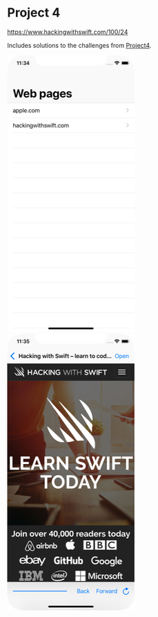 # Project 4

https://www.hackingwithswift.com/100/24

Includes solutions to the challenges from [Project4](https://www.hackingwithswift.com/read/4/6/wrap-up).

![screenshot1](screenshots/screen01.png)
![screenshot2](screenshots/screen02.png)
